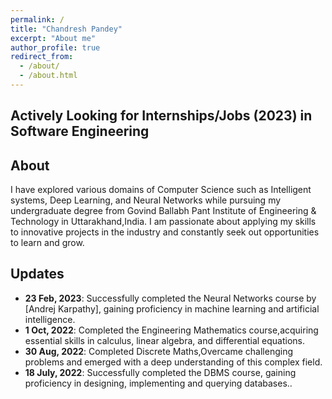 ```yaml
---
permalink: /
title: "Chandresh Pandey"
excerpt: "About me"
author_profile: true
redirect_from: 
  - /about/
  - /about.html
---
```

Actively Looking for Internships/Jobs (2023) in Software Engineering
------

About
------
I have explored various domains of Computer Science such as Intelligent systems, Deep Learning, and Neural Networks while pursuing my undergraduate degree from Govind Ballabh Pant Institute of Engineering & Technology in Uttarakhand,India. I am passionate about applying my skills to innovative projects in the industry and constantly seek out opportunities to learn and grow.

Updates
------

- **23 Feb, 2023**: Successfully completed the Neural Networks course by [Andrej Karpathy], gaining proficiency in machine learning and artificial intelligence.
- **1 Oct, 2022**: Completed the Engineering Mathematics course,acquiring essential skills in calculus, linear algebra, and differential equations.
- **30 Aug, 2022**: Completed Discrete Maths,Overcame challenging problems and emerged with a deep understanding of this complex field.
- **18 July, 2022**: Successfully completed the DBMS course, gaining proficiency in designing, implementing and querying databases..
